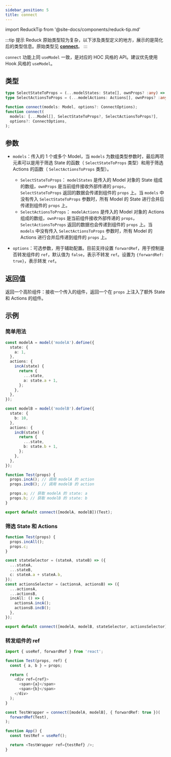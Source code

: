 ```yaml
---
sidebar_position: 5
title: connect
---
```


import ReduckTip from '@site-docs/components/reduck-tip.md'

<ReduckTip />

:::tip 提示
Reduck 原始类型较为复杂，以下涉及类型定义的地方，展示的是简化后的类型信息。原始类型见 [**connect**](https://github.com/modern-js-dev/reduck/blob/main/packages/react/src/connect.ts)。
:::

`connect` 功能上同 `useModel` 一致，是对应的 HOC 风格的 API。建议优先使用 Hook 风格的 `useModel`。


## 类型

```ts
type SelectStateToProps = (...modelStates: State[], ownProps? :any) => PlainObject;
type SelectActionsToProps = (...modelActions: Actions[], ownProps? :any) => PlainObject;

function connect(models: Model, options?: ConnectOptions);
function connect(
  models: [...Model[], SelectStateToProps?, SelectActionsToProps?],
  options?: ConnectOptions,
);
```


## 参数
- `models`：传入的 1 个或多个 Model，当 `models` 为数组类型参数时，最后两项元素可以是用于筛选 State 的函数（ `SelectStateToProps` 类型）和用于筛选 Actions 的函数（ `SelectActionsToProps` 类型）。
  - `SelectStateToProps`： `modelStates` 是传入的 Model 对象的 State 组成的数组，`ownProps` 是当前组件接收外部传递的 `props`，`SelectStateToProps` 返回的数据会传递到组件的 `props` 上。当 `models` 中没有传入 `SelectStateToProps` 参数时，所有 Model 的 State 进行合并后传递到组件的 `props` 上。
  - `SelectActionsToProps`： `modelActions` 是传入的 Model 对象的 Actions 组成的数组，`ownProps` 是当前组件接收外部传递的 `props`，`SelectActionsToProps` 返回的数据也会传递到组件的 `props` 上。当 `models` 中没有传入 `SelectActionsToProps` 参数时，所有 Model 的 Actions 进行合并后传递到组件的 `props` 上。

- `options`：可选参数，用于辅助配置。目前支持设置 `forwardRef`，用于控制是否转发组件的 `ref`，默认值为 `false`，表示不转发 `ref`。设置为 `{forwardRef: true}`，表示转发 `ref`。


## 返回值

返回一个高阶组件：接收一个传入的组件，返回一个在 `props` 上注入了额外 State 和 Actions 的组件。

## 示例

### 简单用法

```ts
const modelA = model('modelA').define({
  state: {
    a: 1,
  },
  actions: {
    incA(state) {
      return {
        ...state,
        a: state.a + 1,
      };
    },
  },
});

const modelB = model('modelB').define({
  state: {
    b: 10,
  },
  actions: {
    incB(state) {
      return {
        ...state,
        b: state.b + 1,
      };
    },
  },
});

function Test(props) {
  props.incA(); // 调用 modelA 的 action
  props.incB(); // 调用 modelB 的 action

  props.a; // 获取 modelA 的 state: a
  props.b; // 获取 modelB 的 state: b
}

export default connect([modelA, modelB])(Test);
```

### 筛选 State 和 Actions

```ts
function Test(props) {
  props.incAll();
  props.c;
}

const stateSelector = (stateA, stateB) => ({
  ...stateA,
  ...stateB,
  c: stateA.a + stateA.b,
});
const actionsSelector = (actionsA, actionsB) => ({
  ...actionsA,
  ...actionsB,
  incAll: () => {
    actionsA.incA();
    actionsB.incB();
  },
});

export default connect([modelA, modelB, stateSelector, actionsSelector])(Test);
```

### 转发组件的 ref

```ts
import { useRef, forwardRef } from 'react';

function Test(props, ref) {
  const { a, b } = props;

  return (
    <div ref={ref}>
      <span>{a}</span>
      <span>{b}</span>
    </div>
  );
}

const TestWrapper = connect([modelA, modelB], { forwardRef: true })(
  forwardRef(Test),
);

function App() {
  const testRef = useRef();

  return <TestWrapper ref={testRef} />;
}
```
